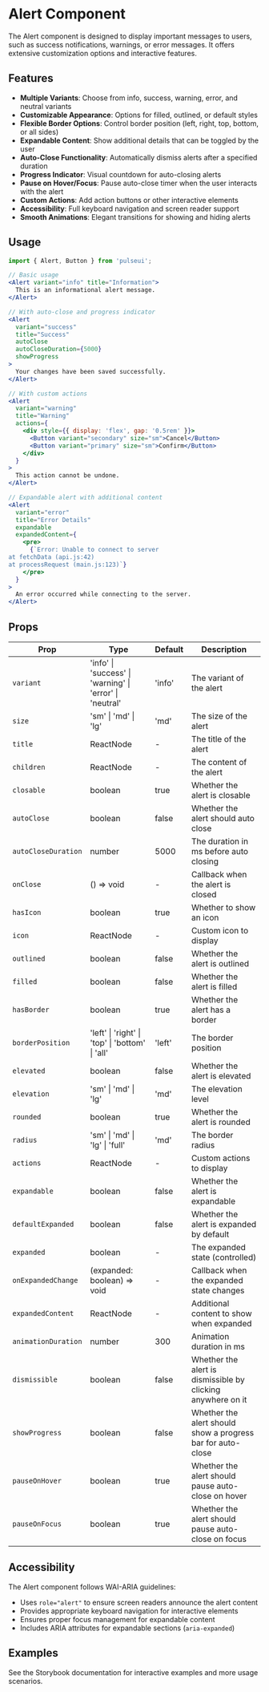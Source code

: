 # Alert Component

The Alert component is designed to display important messages to users, such as success notifications, warnings, or error messages. It offers extensive customization options and interactive features.

## Features

- **Multiple Variants**: Choose from info, success, warning, error, and neutral variants
- **Customizable Appearance**: Options for filled, outlined, or default styles
- **Flexible Border Options**: Control border position (left, right, top, bottom, or all sides)
- **Expandable Content**: Show additional details that can be toggled by the user
- **Auto-Close Functionality**: Automatically dismiss alerts after a specified duration
- **Progress Indicator**: Visual countdown for auto-closing alerts
- **Pause on Hover/Focus**: Pause auto-close timer when the user interacts with the alert
- **Custom Actions**: Add action buttons or other interactive elements
- **Accessibility**: Full keyboard navigation and screen reader support
- **Smooth Animations**: Elegant transitions for showing and hiding alerts

## Usage

```jsx
import { Alert, Button } from 'pulseui';

// Basic usage
<Alert variant="info" title="Information">
  This is an informational alert message.
</Alert>

// With auto-close and progress indicator
<Alert 
  variant="success" 
  title="Success" 
  autoClose 
  autoCloseDuration={5000}
  showProgress
>
  Your changes have been saved successfully.
</Alert>

// With custom actions
<Alert
  variant="warning"
  title="Warning"
  actions={
    <div style={{ display: 'flex', gap: '0.5rem' }}>
      <Button variant="secondary" size="sm">Cancel</Button>
      <Button variant="primary" size="sm">Confirm</Button>
    </div>
  }
>
  This action cannot be undone.
</Alert>

// Expandable alert with additional content
<Alert
  variant="error"
  title="Error Details"
  expandable
  expandedContent={
    <pre>
      {`Error: Unable to connect to server
at fetchData (api.js:42)
at processRequest (main.js:123)`}
    </pre>
  }
>
  An error occurred while connecting to the server.
</Alert>
```

## Props

| Prop | Type | Default | Description |
|------|------|---------|-------------|
| `variant` | 'info' \| 'success' \| 'warning' \| 'error' \| 'neutral' | 'info' | The variant of the alert |
| `size` | 'sm' \| 'md' \| 'lg' | 'md' | The size of the alert |
| `title` | ReactNode | - | The title of the alert |
| `children` | ReactNode | - | The content of the alert |
| `closable` | boolean | true | Whether the alert is closable |
| `autoClose` | boolean | false | Whether the alert should auto close |
| `autoCloseDuration` | number | 5000 | The duration in ms before auto closing |
| `onClose` | () => void | - | Callback when the alert is closed |
| `hasIcon` | boolean | true | Whether to show an icon |
| `icon` | ReactNode | - | Custom icon to display |
| `outlined` | boolean | false | Whether the alert is outlined |
| `filled` | boolean | false | Whether the alert is filled |
| `hasBorder` | boolean | true | Whether the alert has a border |
| `borderPosition` | 'left' \| 'right' \| 'top' \| 'bottom' \| 'all' | 'left' | The border position |
| `elevated` | boolean | false | Whether the alert is elevated |
| `elevation` | 'sm' \| 'md' \| 'lg' | 'md' | The elevation level |
| `rounded` | boolean | true | Whether the alert is rounded |
| `radius` | 'sm' \| 'md' \| 'lg' \| 'full' | 'md' | The border radius |
| `actions` | ReactNode | - | Custom actions to display |
| `expandable` | boolean | false | Whether the alert is expandable |
| `defaultExpanded` | boolean | false | Whether the alert is expanded by default |
| `expanded` | boolean | - | The expanded state (controlled) |
| `onExpandedChange` | (expanded: boolean) => void | - | Callback when the expanded state changes |
| `expandedContent` | ReactNode | - | Additional content to show when expanded |
| `animationDuration` | number | 300 | Animation duration in ms |
| `dismissible` | boolean | false | Whether the alert is dismissible by clicking anywhere on it |
| `showProgress` | boolean | false | Whether the alert should show a progress bar for auto-close |
| `pauseOnHover` | boolean | true | Whether the alert should pause auto-close on hover |
| `pauseOnFocus` | boolean | true | Whether the alert should pause auto-close on focus |

## Accessibility

The Alert component follows WAI-ARIA guidelines:
- Uses `role="alert"` to ensure screen readers announce the alert content
- Provides appropriate keyboard navigation for interactive elements
- Ensures proper focus management for expandable content
- Includes ARIA attributes for expandable sections (`aria-expanded`)

## Examples

See the Storybook documentation for interactive examples and more usage scenarios.
